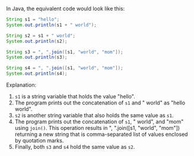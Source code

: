 In Java, the equivalent code would look like this:

```java
String s1 = "hello";
System.out.println(s1 + " world");

String s2 = s1 + " world";
System.out.println(s2);

String s3 = ", ".join([s1, "world", "mom"]);
System.out.println(s3);

String s4 = ", ".join([s1, "world", "mom"]);
System.out.println(s4);
```

Explanation:

1. `s1` is a string variable that holds the value "hello".
2. The program prints out the concatenation of `s1` and " world" as "hello world".
3. `s2` is another string variable that also holds the same value as `s1`.
4. The program prints out the concatenation of `s1`, " world", and "mom" using `join()`. This operation results in ", ".join([s1, "world", "mom"]) returning a new string that is comma-separated list of values enclosed by quotation marks.
5. Finally, both `s3` and `s4` hold the same value as `s2`.
